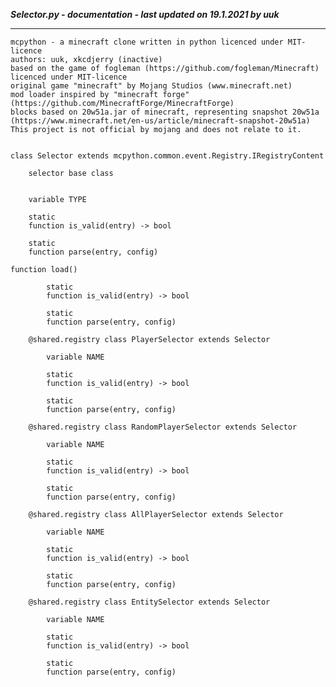 ***Selector.py - documentation - last updated on 19.1.2021 by uuk***
___

    mcpython - a minecraft clone written in python licenced under MIT-licence
    authors: uuk, xkcdjerry (inactive)
    based on the game of fogleman (https://github.com/fogleman/Minecraft) licenced under MIT-licence
    original game "minecraft" by Mojang Studios (www.minecraft.net)
    mod loader inspired by "minecraft forge" (https://github.com/MinecraftForge/MinecraftForge)
    blocks based on 20w51a.jar of minecraft, representing snapshot 20w51a
    (https://www.minecraft.net/en-us/article/minecraft-snapshot-20w51a)
    This project is not official by mojang and does not relate to it.


    class Selector extends mcpython.common.event.Registry.IRegistryContent
        
        selector base class


        variable TYPE

        static
        function is_valid(entry) -> bool

        static
        function parse(entry, config)

    function load()

            static
            function is_valid(entry) -> bool

            static
            function parse(entry, config)

        @shared.registry class PlayerSelector extends Selector

            variable NAME

            static
            function is_valid(entry) -> bool

            static
            function parse(entry, config)

        @shared.registry class RandomPlayerSelector extends Selector

            variable NAME

            static
            function is_valid(entry) -> bool

            static
            function parse(entry, config)

        @shared.registry class AllPlayerSelector extends Selector

            variable NAME

            static
            function is_valid(entry) -> bool

            static
            function parse(entry, config)

        @shared.registry class EntitySelector extends Selector

            variable NAME

            static
            function is_valid(entry) -> bool

            static
            function parse(entry, config)